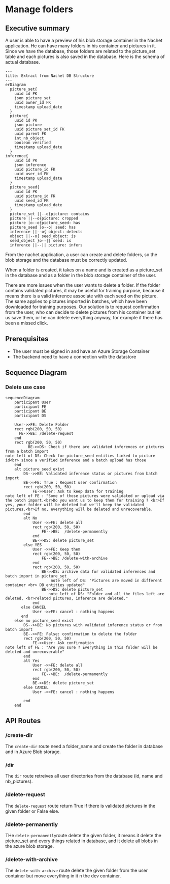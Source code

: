 # Manage folders

## Executive summary

A user is able to have a preview of his blob storage container in the Nachet
application. He can have many folders in his container and pictures in it. Since
we have the database, those folders are related to the picture_set table and
each pictures is also saved in the database. Here is the schema of actual
database.

``` mermaid
---
title: Extract from Nachet DB Structure 
---
erDiagram
  picture_set{
    uuid id PK
    json picture_set
    uuid owner_id FK
    timestamp upload_date
  }
  picture{
    uuid id PK
    json picture
    uuid picture_set_id FK
    uuid parent FK
    int nb_object
    boolean verified
    timestamp upload_date 
  }
inference{
    uuid id PK
    json inference 
    uuid picture_id FK
    uuid user_id FK
    timestamp upload_date
  }
  picture_seed{
    uuid id PK
    uuid picture_id FK
    uuid seed_id FK
    timestamp upload_date
  }
  picture_set ||--o{picture: contains
  picture ||--o{picture: cropped
  picture |o--o{picture_seed: has
  picture_seed }o--o| seed: has
  inference ||--o{ object: detects
  object ||--o{ seed_object: is
  seed_object }o--|| seed: is
  inference ||--|| picture: infers

```

From the nachet application, a user can create and delete folders, so the blob
storage and the database must be correctly updated.

When a folder is created, it takes on a name and is created as a picture_set in
the database and as a folder in the blob storage container of the user.

There are more issues when the user wants to delete a folder. If the folder
contains validated pictures, it may be useful for training purpose, because it
means there is a valid inference associate with each seed on the picture. The
same applies to pictures imported in batches, which have been downloaded for
training purposes. Our solution is to request confirmation from the user, who
can decide to delete pictures from his container but let us save them, or he can
delete everything anyway, for example if there has been a missed click.
 
## Prerequisites

- The user must be signed in and have an Azure Storage Container
- The backend need to have a connection with the datastore


## Sequence Diagram

### Delete use case

```mermaid
sequenceDiagram
    participant User
    participant FE
    participant BE
    participant DS

    User->>FE: Delete Folder
    rect rgb(200, 50, 50)
      FE->>BE: /delete-request
    end
    rect rgb(200, 50, 50)
          BE->>DS: Check if there are validated inferences or pictures from a batch import
note left of DS: Check for picture_seed entities linked to picture id<br> since a verified inference and a batch upload has those
    end
    alt picture_seed exist
        DS-->>BE: Validated inference status or pictures from batch import
        BE->>FE: True : Request user confirmation
        rect rgb(200, 50, 50)
            FE->>User: Ask to keep data for training
note left of FE : "Some of those pictures were validated or upload via the batch import.<br>Do you want us to keep them for training ? <br>If yes, your folder will be deleted but we'll keep the validated pictures.<br>If no, everything will be deleted and unrecoverable.
        end
        alt No
            User ->>FE: delete all
            rect rgb(200, 50, 50)
                FE-->BE:  /delete-permanently
            end
            BE->>DS: delete picture_set
        else YES
            User ->>FE: Keep them
            rect rgb(200, 50, 50)
                FE-->BE: /delete-with-archive
            end
            rect rgb(200, 50, 50)
                BE->>DS: archive data for validated inferences and batch import in picture_set
                    note left of DS: "Pictures are moved in different container <br> DB entities updated" 
                BE->>DS: delete picture_set
                   note left of DS: "Folder and all the files left are deleted, <br>related pictures, inference are deleted." 
            end
       else CANCEL
            User ->>FE: cancel : nothing happens
       end
    else no picture_seed exist
        DS-->>BE: No pictures with validated inference status or from batch import
        BE-->>FE: False: confirmation to delete the folder
        rect rgb(200, 50, 50)
            FE->>User: Ask confirmation
note left of FE : "Are you sure ? Everything in this folder will be deleted and unrecoverable"
        end
        alt Yes
            User ->>FE: delete all
            rect rgb(200, 50, 50)
                FE-->BE:  /delete-permanently
            end
            BE->>DS: delete picture_set
        else CANCEL
            User ->>FE: cancel : nothing happens
        
        end
    end

```


## API Routes

### /create-dir

The `create-dir` route need a folder_name and create the folder in database and
in Azure Blob storage.

### /dir

The `dir` route retreives all user directories from the database (id, name and
nb_pictures).

### /delete-request

The `delete-request` route return True if there is validated pictures in the
given folder or False else.

### /delete-permanently

THe `delete-permanently`route delete the given folder, it means it delete the
picture_set and every things related in database, and it delete all blobs in the
azure blob storage.

### /delete-with-archive

The `delete-with-archive` route delete the given folder from the user container
but move everything in it n the dev container.